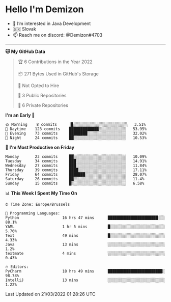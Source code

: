 # Hello I'm Demizon
- 👀 I’m interested in Java Development
- 🇸🇰 Slovak
- 📫 Reach me on discord: @Demizon#4703
<hr>

<!--START_SECTION:waka-->
**🐱 My GitHub Data** 

> 🏆 6 Contributions in the Year 2022
 > 
> 📦 271 Bytes Used in GitHub's Storage 
 > 
> 🚫 Not Opted to Hire
 > 
> 📜 3 Public Repositories 
 > 
> 🔑 6 Private Repositories  
 > 
**I'm an Early 🐤** 

```text
🌞 Morning    8 commits      █░░░░░░░░░░░░░░░░░░░░░░░░   3.51% 
🌆 Daytime    123 commits    █████████████░░░░░░░░░░░░   53.95% 
🌃 Evening    73 commits     ████████░░░░░░░░░░░░░░░░░   32.02% 
🌙 Night      24 commits     ██░░░░░░░░░░░░░░░░░░░░░░░   10.53%

```
📅 **I'm Most Productive on Friday** 

```text
Monday       23 commits     ██░░░░░░░░░░░░░░░░░░░░░░░   10.09% 
Tuesday      34 commits     ███░░░░░░░░░░░░░░░░░░░░░░   14.91% 
Wednesday    27 commits     ███░░░░░░░░░░░░░░░░░░░░░░   11.84% 
Thursday     39 commits     ████░░░░░░░░░░░░░░░░░░░░░   17.11% 
Friday       64 commits     ███████░░░░░░░░░░░░░░░░░░   28.07% 
Saturday     26 commits     ██░░░░░░░░░░░░░░░░░░░░░░░   11.4% 
Sunday       15 commits     █░░░░░░░░░░░░░░░░░░░░░░░░   6.58%

```


📊 **This Week I Spent My Time On** 

```text
⌚︎ Time Zone: Europe/Brussels

💬 Programming Languages: 
Python                   16 hrs 47 mins      ██████████████████████░░░   88.1% 
YAML                     1 hr 5 mins         █░░░░░░░░░░░░░░░░░░░░░░░░   5.76% 
Text                     49 mins             █░░░░░░░░░░░░░░░░░░░░░░░░   4.33% 
Java                     13 mins             ░░░░░░░░░░░░░░░░░░░░░░░░░   1.2% 
textmate                 4 mins              ░░░░░░░░░░░░░░░░░░░░░░░░░   0.43%

🔥 Editors: 
PyCharm                  18 hrs 49 mins      ████████████████████████░   98.78% 
IntelliJ                 13 mins             ░░░░░░░░░░░░░░░░░░░░░░░░░   1.22%

```


 Last Updated on 21/03/2022 01:28:26 UTC
<!--END_SECTION:waka-->
